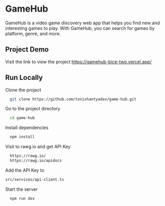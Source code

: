 
# GameHub
GameHub is a video game discovery web app that helps you find new and interesting games to play. With GameHub, you can search for games by platform, genre, and more.

## Project Demo
Visit the link to view the project
https://gamehub-bice-two.vercel.app/



## Run Locally

Clone the project

```bash 
  git clone https://github.com/tonishantyadav/game-hub.git
```

Go to the project directory

```bash
  cd game-hub
```

Install dependencies

```bash
  npm install
```

Visit to rawg.io and get API Key
```bash
  https://rawg.io/
  https://rawg.io/apidocs
```

Add the API Key to
```bash
src/services/api-client.ts
````

Start the server

```bash
  npm run dev
```


